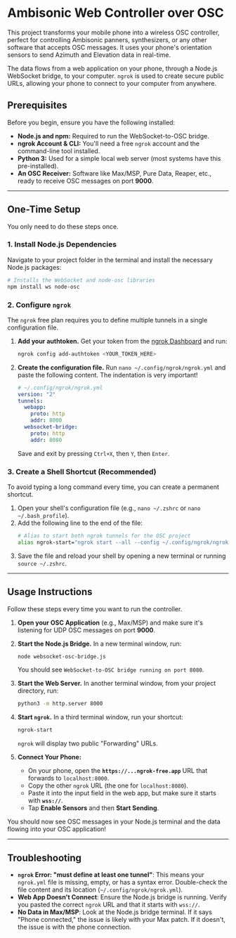 
# Ambisonic Web Controller over OSC

This project transforms your mobile phone into a wireless OSC controller, perfect for controlling Ambisonic panners, synthesizers, or any other software that accepts OSC messages. It uses your phone's orientation sensors to send Azimuth and Elevation data in real-time.

The data flows from a web application on your phone, through a Node.js WebSocket bridge, to your computer. `ngrok` is used to create secure public URLs, allowing your phone to connect to your computer from anywhere.

## Prerequisites

Before you begin, ensure you have the following installed:

  * **Node.js and npm:** Required to run the WebSocket-to-OSC bridge.
  * **ngrok Account & CLI:** You'll need a free `ngrok` account and the command-line tool installed.
  * **Python 3:** Used for a simple local web server (most systems have this pre-installed).
  * **An OSC Receiver:** Software like Max/MSP, Pure Data, Reaper, etc., ready to receive OSC messages on port **9000**.

-----

## One-Time Setup

You only need to do these steps once.

### 1\. Install Node.js Dependencies

Navigate to your project folder in the terminal and install the necessary Node.js packages:

```bash
# Installs the WebSocket and node-osc libraries
npm install ws node-osc
```

### 2\. Configure `ngrok`

The `ngrok` free plan requires you to define multiple tunnels in a single configuration file.

1.  **Add your authtoken.** Get your token from the [ngrok Dashboard](https://dashboard.ngrok.com/get-started/your-authtoken) and run:
    ```bash
    ngrok config add-authtoken <YOUR_TOKEN_HERE>
    ```
2.  **Create the configuration file.** Run `nano ~/.config/ngrok/ngrok.yml` and paste the following content. The indentation is very important\!
    ```yaml
    # ~/.config/ngrok/ngrok.yml
    version: "2"
    tunnels:
      webapp:
        proto: http
        addr: 8000
      websocket-bridge:
        proto: http
        addr: 8080
    ```
    Save and exit by pressing `Ctrl+X`, then `Y`, then `Enter`.

### 3\. Create a Shell Shortcut (Recommended)

To avoid typing a long command every time, you can create a permanent shortcut.

1.  Open your shell's configuration file (e.g., `nano ~/.zshrc` or `nano ~/.bash_profile`).
2.  Add the following line to the end of the file:
    ```bash
    # Alias to start both ngrok tunnels for the OSC project
    alias ngrok-start="ngrok start --all --config ~/.config/ngrok/ngrok.yml"
    ```
3.  Save the file and reload your shell by opening a new terminal or running `source ~/.zshrc`.

-----

## Usage Instructions

Follow these steps every time you want to run the controller.

1.  **Open your OSC Application** (e.g., Max/MSP) and make sure it's listening for UDP OSC messages on port **9000**.

2.  **Start the Node.js Bridge.** In a new terminal window, run:

    ```bash
    node websocket-osc-bridge.js
    ```

    You should see `WebSocket-to-OSC bridge running on port 8080`.

3.  **Start the Web Server.** In another terminal window, from your project directory, run:

    ```bash
    python3 -m http.server 8000
    ```

4.  **Start `ngrok`.** In a third terminal window, run your shortcut:

    ```bash
    ngrok-start
    ```

    `ngrok` will display two public "Forwarding" URLs.

5.  **Connect Your Phone:**

      * On your phone, open the **`https://...ngrok-free.app`** URL that forwards to `localhost:8000`.
      * Copy the other `ngrok` URL (the one for `localhost:8080`).
      * Paste it into the input field in the web app, but make sure it starts with **`wss://`**.
      * Tap **Enable Sensors** and then **Start Sending**.

You should now see OSC messages in your Node.js terminal and the data flowing into your OSC application\!

-----

## Troubleshooting

  * **`ngrok` Error: "must define at least one tunnel"**: This means your `ngrok.yml` file is missing, empty, or has a syntax error. Double-check the file content and its location (`~/.config/ngrok/ngrok.yml`).
  * **Web App Doesn't Connect**: Ensure the Node.js bridge is running. Verify you pasted the correct `ngrok` URL and that it starts with `wss://`.
  * **No Data in Max/MSP**: Look at the Node.js bridge terminal. If it says "Phone connected," the issue is likely with your Max patch. If it doesn't, the issue is with the phone connection.